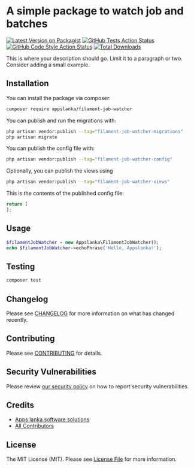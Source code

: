 # A simple package to watch job and batches

[![Latest Version on Packagist](https://img.shields.io/packagist/v/appslanka/filament-job-watcher.svg?style=flat-square)](https://packagist.org/packages/appslanka/filament-job-watcher)
[![GitHub Tests Action Status](https://img.shields.io/github/actions/workflow/status/appslanka/filament-job-watcher/run-tests.yml?branch=main&label=tests&style=flat-square)](https://github.com/appslanka/filament-job-watcher/actions?query=workflow%3Arun-tests+branch%3Amain)
[![GitHub Code Style Action Status](https://img.shields.io/github/actions/workflow/status/appslanka/filament-job-watcher/fix-php-code-styling.yml?branch=main&label=code%20style&style=flat-square)](https://github.com/appslanka/filament-job-watcher/actions?query=workflow%3A"Fix+PHP+code+styling"+branch%3Amain)
[![Total Downloads](https://img.shields.io/packagist/dt/appslanka/filament-job-watcher.svg?style=flat-square)](https://packagist.org/packages/appslanka/filament-job-watcher)



This is where your description should go. Limit it to a paragraph or two. Consider adding a small example.

## Installation

You can install the package via composer:

```bash
composer require appslanka/filament-job-watcher
```

You can publish and run the migrations with:

```bash
php artisan vendor:publish --tag="filament-job-watcher-migrations"
php artisan migrate
```

You can publish the config file with:

```bash
php artisan vendor:publish --tag="filament-job-watcher-config"
```

Optionally, you can publish the views using

```bash
php artisan vendor:publish --tag="filament-job-watcher-views"
```

This is the contents of the published config file:

```php
return [
];
```

## Usage

```php
$filamentJobWatcher = new Appslanka\FilamentJobWatcher();
echo $filamentJobWatcher->echoPhrase('Hello, Appslanka!');
```

## Testing

```bash
composer test
```

## Changelog

Please see [CHANGELOG](CHANGELOG.md) for more information on what has changed recently.

## Contributing

Please see [CONTRIBUTING](.github/CONTRIBUTING.md) for details.

## Security Vulnerabilities

Please review [our security policy](../../security/policy) on how to report security vulnerabilities.

## Credits

- [Apps lanka software solutions](https://github.com/appslanka)
- [All Contributors](../../contributors)

## License

The MIT License (MIT). Please see [License File](LICENSE.md) for more information.

